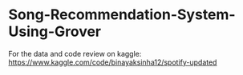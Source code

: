 # Song-Recommendation-System-Using-Grover
For the data and code review on kaggle:
https://www.kaggle.com/code/binayaksinha12/spotify-updated
